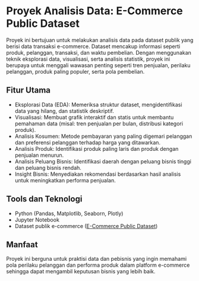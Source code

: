 # Proyek Analisis Data: E-Commerce Public Dataset
Proyek ini bertujuan untuk melakukan analisis data pada dataset publik yang berisi data transaksi e-commerce. Dataset mencakup informasi seperti produk, pelanggan, transaksi, dan waktu pembelian. Dengan menggunakan teknik eksplorasi data, visualisasi, serta analisis statistik, proyek ini berupaya untuk menggali wawasan penting seperti tren penjualan, perilaku pelanggan, produk paling populer, serta pola pembelian.

## Fitur Utama
- Eksplorasi Data (EDA): Memeriksa struktur dataset, mengidentifikasi data yang hilang, dan statistik deskriptif.
- Visualisasi: Membuat grafik interaktif dan statis untuk membantu pemahaman data (misal: tren penjualan per bulan, distribusi kategori produk).
- Analisis Kosumen: Metode pembayaran yang paling digemari pelanggan dan preferensi pelanggan terhadap harga yang ditawarkan.
- Analisis Produk: Identifikasi produk paling laris dan produk dengan penjualan menurun.
- Analisis Peluang Bisnis: Identifikasi daerah dengan peluang bisnis tinggi dan peluang bisnis rendah.
- Insight Bisnis: Menyediakan rekomendasi berdasarkan hasil analisis untuk meningkatkan performa penjualan.

## Tools dan Teknologi
- Python (Pandas, Matplotlib, Seaborn, Plotly)
- Jupyter Notebook
- Dataset publik e-commerce ([E-Commerce Public Dataset](https://drive.google.com/file/d/1MsAjPM7oKtVfJL_wRp1qmCajtSG1mdcK/view))

## Manfaat
Proyek ini berguna untuk praktisi data dan pebisnis yang ingin memahami pola perilaku pelanggan dan performa produk dalam platform e-commerce sehingga dapat mengambil keputusan bisnis yang lebih baik.
